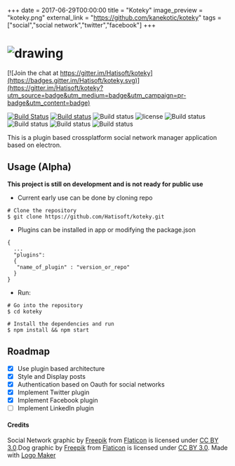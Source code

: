 +++
date = 2017-06-29T00:00:00
title = "Koteky"
image_preview = "koteky.png"
external_link = "https://github.com/kanekotic/koteky"
tags = ["social","social network","twitter","facebook"]
+++
# ![drawing](https://cloud.githubusercontent.com/assets/3071208/14738483/22967ed8-0882-11e6-874d-4c19eb244373.png)

[![Join the chat at https://gitter.im/Hatisoft/koteky](https://badges.gitter.im/Hatisoft/koteky.svg)](https://gitter.im/Hatisoft/koteky?utm_source=badge&utm_medium=badge&utm_campaign=pr-badge&utm_content=badge)

[![Build Status](https://travis-ci.org/Hatisoft/koteky.svg?branch=master)](https://travis-ci.org/Hatisoft/koteky)
[![Build status](https://ci.appveyor.com/api/projects/status/np9fywosgs2ob33i?svg=true)](https://ci.appveyor.com/project/kanekotic/koteky)
![Build status](https://img.shields.io/npm/v/koteky.svg)
![license](https://img.shields.io/npm/l/koteky.svg)
![Build status](https://img.shields.io/github/issues/Hatisoft/koteky.svg)
![Build status](https://img.shields.io/npm/dm/koteky.svg)
![Build status](https://img.shields.io/npm/dt/koteky.svg)
![Build status](https://img.shields.io/github/downloads/Hatisoft/koteky/total.svg)


This is a plugin based crossplatform social network manager application based on electron.


## Usage (Alpha)

**This project is still on development and is not ready for public use**

- Current early use can be done by cloning repo

```
# Clone the repository
$ git clone https://github.com/Hatisoft/koteky.git
```
- Plugins can be installed in app or modifying the package.json

```
{
  ...
  "plugins":
  {
   "name_of_plugin" : "version_or_repo"
  }
}
```
- Run:

```
# Go into the repository
$ cd koteky

# Install the dependencies and run
$ npm install && npm start
```

## Roadmap

- [x] Use plugin based architecture
- [x] Style and Display posts
- [x] Authentication based on Oauth for social networks
- [x] Implement Twitter plugin
- [x] Implement Facebook plugin
- [ ] Implement LinkedIn plugin

#### Credits

Social Network graphic by <a href="http://www.freepik.com">Freepik</a> from <a href="http://www.flaticon.com/">Flaticon</a> is licensed under <a href="http://creativecommons.org/licenses/by/3.0/" title="Creative Commons BY 3.0">CC BY 3.0</a>.Dog graphic by <a href="http://www.freepik.com/">Freepik</a> from <a href="http://www.flaticon.com/">Flaticon</a> is licensed under <a href="http://creativecommons.org/licenses/by/3.0/" title="Creative Commons BY 3.0">CC BY 3.0</a>. Made with <a href="http://logomakr.com" title="Logo Maker">Logo Maker</a>
